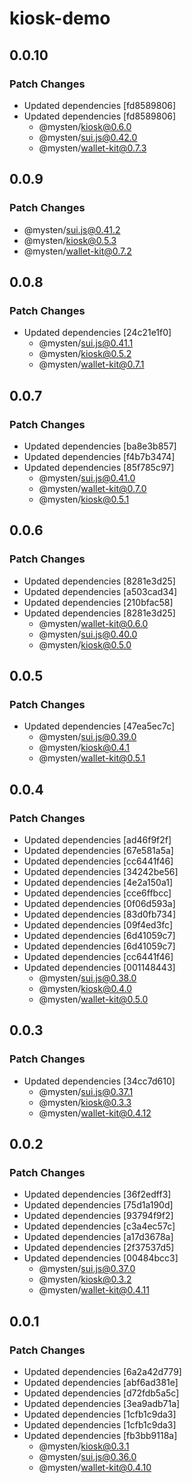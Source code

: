 # kiosk-demo

## 0.0.10

### Patch Changes

- Updated dependencies [fd8589806]
- Updated dependencies [fd8589806]
  - @mysten/kiosk@0.6.0
  - @mysten/sui.js@0.42.0
  - @mysten/wallet-kit@0.7.3

## 0.0.9

### Patch Changes

- @mysten/sui.js@0.41.2
- @mysten/kiosk@0.5.3
- @mysten/wallet-kit@0.7.2

## 0.0.8

### Patch Changes

- Updated dependencies [24c21e1f0]
  - @mysten/sui.js@0.41.1
  - @mysten/kiosk@0.5.2
  - @mysten/wallet-kit@0.7.1

## 0.0.7

### Patch Changes

- Updated dependencies [ba8e3b857]
- Updated dependencies [f4b7b3474]
- Updated dependencies [85f785c97]
  - @mysten/sui.js@0.41.0
  - @mysten/wallet-kit@0.7.0
  - @mysten/kiosk@0.5.1

## 0.0.6

### Patch Changes

- Updated dependencies [8281e3d25]
- Updated dependencies [a503cad34]
- Updated dependencies [210bfac58]
- Updated dependencies [8281e3d25]
  - @mysten/wallet-kit@0.6.0
  - @mysten/sui.js@0.40.0
  - @mysten/kiosk@0.5.0

## 0.0.5

### Patch Changes

- Updated dependencies [47ea5ec7c]
  - @mysten/sui.js@0.39.0
  - @mysten/kiosk@0.4.1
  - @mysten/wallet-kit@0.5.1

## 0.0.4

### Patch Changes

- Updated dependencies [ad46f9f2f]
- Updated dependencies [67e581a5a]
- Updated dependencies [cc6441f46]
- Updated dependencies [34242be56]
- Updated dependencies [4e2a150a1]
- Updated dependencies [cce6ffbcc]
- Updated dependencies [0f06d593a]
- Updated dependencies [83d0fb734]
- Updated dependencies [09f4ed3fc]
- Updated dependencies [6d41059c7]
- Updated dependencies [6d41059c7]
- Updated dependencies [cc6441f46]
- Updated dependencies [001148443]
  - @mysten/sui.js@0.38.0
  - @mysten/kiosk@0.4.0
  - @mysten/wallet-kit@0.5.0

## 0.0.3

### Patch Changes

- Updated dependencies [34cc7d610]
  - @mysten/sui.js@0.37.1
  - @mysten/kiosk@0.3.3
  - @mysten/wallet-kit@0.4.12

## 0.0.2

### Patch Changes

- Updated dependencies [36f2edff3]
- Updated dependencies [75d1a190d]
- Updated dependencies [93794f9f2]
- Updated dependencies [c3a4ec57c]
- Updated dependencies [a17d3678a]
- Updated dependencies [2f37537d5]
- Updated dependencies [00484bcc3]
  - @mysten/sui.js@0.37.0
  - @mysten/kiosk@0.3.2
  - @mysten/wallet-kit@0.4.11

## 0.0.1

### Patch Changes

- Updated dependencies [6a2a42d779]
- Updated dependencies [abf6ad381e]
- Updated dependencies [d72fdb5a5c]
- Updated dependencies [3ea9adb71a]
- Updated dependencies [1cfb1c9da3]
- Updated dependencies [1cfb1c9da3]
- Updated dependencies [fb3bb9118a]
  - @mysten/kiosk@0.3.1
  - @mysten/sui.js@0.36.0
  - @mysten/wallet-kit@0.4.10
